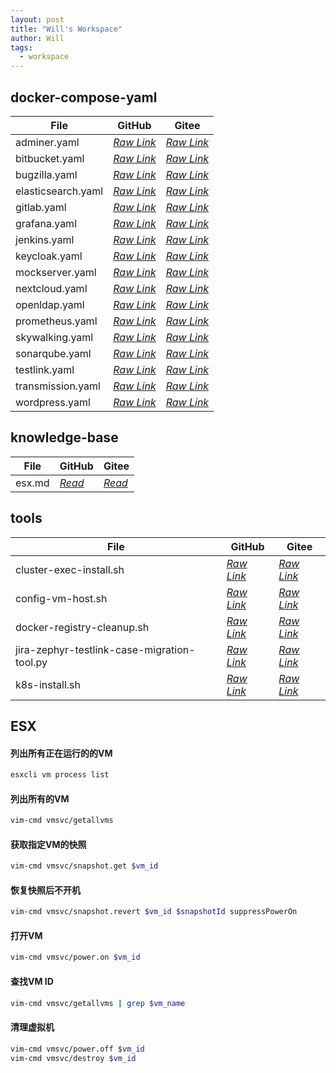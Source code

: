 ```yaml
---
layout: post
title: "Will's Workspace"
author: Will
tags: 
  - workspace
---
```


## docker-compose-yaml
File | GitHub | Gitee
---- | ---- | ----
adminer.yaml | *[ Raw Link ](https://raw.githubusercontent.com/seoktaehyeon/workspace/master/docker-compose-yaml/adminer.yaml)* | *[ Raw Link ](https://gitee.com/vstone/workspace/raw/master/docker-compose-yaml/adminer.yaml)*
bitbucket.yaml | *[ Raw Link ](https://raw.githubusercontent.com/seoktaehyeon/workspace/master/docker-compose-yaml/bitbucket.yaml)* | *[ Raw Link ](https://gitee.com/vstone/workspace/raw/master/docker-compose-yaml/bitbucket.yaml)*
bugzilla.yaml | *[ Raw Link ](https://raw.githubusercontent.com/seoktaehyeon/workspace/master/docker-compose-yaml/bugzilla.yaml)* | *[ Raw Link ](https://gitee.com/vstone/workspace/raw/master/docker-compose-yaml/bugzilla.yaml)*
elasticsearch.yaml | *[ Raw Link ](https://raw.githubusercontent.com/seoktaehyeon/workspace/master/docker-compose-yaml/elasticsearch.yaml)* | *[ Raw Link ](https://gitee.com/vstone/workspace/raw/master/docker-compose-yaml/elasticsearch.yaml)*
gitlab.yaml | *[ Raw Link ](https://raw.githubusercontent.com/seoktaehyeon/workspace/master/docker-compose-yaml/gitlab.yaml)* | *[ Raw Link ](https://gitee.com/vstone/workspace/raw/master/docker-compose-yaml/gitlab.yaml)*
grafana.yaml | *[ Raw Link ](https://raw.githubusercontent.com/seoktaehyeon/workspace/master/docker-compose-yaml/grafana.yaml)* | *[ Raw Link ](https://gitee.com/vstone/workspace/raw/master/docker-compose-yaml/grafana.yaml)*
jenkins.yaml | *[ Raw Link ](https://raw.githubusercontent.com/seoktaehyeon/workspace/master/docker-compose-yaml/jenkins.yaml)* | *[ Raw Link ](https://gitee.com/vstone/workspace/raw/master/docker-compose-yaml/jenkins.yaml)*
keycloak.yaml | *[ Raw Link ](https://raw.githubusercontent.com/seoktaehyeon/workspace/master/docker-compose-yaml/keycloak.yaml)* | *[ Raw Link ](https://gitee.com/vstone/workspace/raw/master/docker-compose-yaml/keycloak.yaml)*
mockserver.yaml | *[ Raw Link ](https://raw.githubusercontent.com/seoktaehyeon/workspace/master/docker-compose-yaml/mockserver.yaml)* | *[ Raw Link ](https://gitee.com/vstone/workspace/raw/master/docker-compose-yaml/mockserver.yaml)*
nextcloud.yaml | *[ Raw Link ](https://raw.githubusercontent.com/seoktaehyeon/workspace/master/docker-compose-yaml/nextcloud.yaml)* | *[ Raw Link ](https://gitee.com/vstone/workspace/raw/master/docker-compose-yaml/nextcloud.yaml)*
openldap.yaml | *[ Raw Link ](https://raw.githubusercontent.com/seoktaehyeon/workspace/master/docker-compose-yaml/openldap.yaml)* | *[ Raw Link ](https://gitee.com/vstone/workspace/raw/master/docker-compose-yaml/openldap.yaml)*
prometheus.yaml | *[ Raw Link ](https://raw.githubusercontent.com/seoktaehyeon/workspace/master/docker-compose-yaml/prometheus.yaml)* | *[ Raw Link ](https://gitee.com/vstone/workspace/raw/master/docker-compose-yaml/prometheus.yaml)*
skywalking.yaml | *[ Raw Link ](https://raw.githubusercontent.com/seoktaehyeon/workspace/master/docker-compose-yaml/skywalking.yaml)* | *[ Raw Link ](https://gitee.com/vstone/workspace/raw/master/docker-compose-yaml/skywalking.yaml)*
sonarqube.yaml | *[ Raw Link ](https://raw.githubusercontent.com/seoktaehyeon/workspace/master/docker-compose-yaml/sonarqube.yaml)* | *[ Raw Link ](https://gitee.com/vstone/workspace/raw/master/docker-compose-yaml/sonarqube.yaml)*
testlink.yaml | *[ Raw Link ](https://raw.githubusercontent.com/seoktaehyeon/workspace/master/docker-compose-yaml/testlink.yaml)* | *[ Raw Link ](https://gitee.com/vstone/workspace/raw/master/docker-compose-yaml/testlink.yaml)*
transmission.yaml | *[ Raw Link ](https://raw.githubusercontent.com/seoktaehyeon/workspace/master/docker-compose-yaml/transmission.yaml)* | *[ Raw Link ](https://gitee.com/vstone/workspace/raw/master/docker-compose-yaml/transmission.yaml)*
wordpress.yaml | *[ Raw Link ](https://raw.githubusercontent.com/seoktaehyeon/workspace/master/docker-compose-yaml/wordpress.yaml)* | *[ Raw Link ](https://gitee.com/vstone/workspace/raw/master/docker-compose-yaml/wordpress.yaml)*

## knowledge-base
File | GitHub | Gitee
---- | ---- | ----
esx.md | *[ Read ](https://github.com/seoktaehyeon/workspace/blob/master/knowledge-base/esx.md)* | *[ Read ](https://gitee.com/vstone/workspace/blob/master/knowledge-base/esx.md)*

## tools
File | GitHub | Gitee
---- | ---- | ----
cluster-exec-install.sh | *[ Raw Link ](https://raw.githubusercontent.com/seoktaehyeon/workspace/master/tools/cluster-exec-install.sh)* | *[ Raw Link ](https://gitee.com/vstone/workspace/raw/master/tools/cluster-exec-install.sh)*
config-vm-host.sh | *[ Raw Link ](https://raw.githubusercontent.com/seoktaehyeon/workspace/master/tools/config-vm-host.sh)* | *[ Raw Link ](https://gitee.com/vstone/workspace/raw/master/tools/config-vm-host.sh)*
docker-registry-cleanup.sh | *[ Raw Link ](https://raw.githubusercontent.com/seoktaehyeon/workspace/master/tools/docker-registry-cleanup.sh)* | *[ Raw Link ](https://gitee.com/vstone/workspace/raw/master/tools/docker-registry-cleanup.sh)*
jira-zephyr-testlink-case-migration-tool.py | *[ Raw Link ](https://raw.githubusercontent.com/seoktaehyeon/workspace/master/tools/jira-zephyr-testlink-case-migration-tool.py)* | *[ Raw Link ](https://gitee.com/vstone/workspace/raw/master/tools/jira-zephyr-testlink-case-migration-tool.py)*
k8s-install.sh | *[ Raw Link ](https://raw.githubusercontent.com/seoktaehyeon/workspace/master/tools/k8s-install.sh)* | *[ Raw Link ](https://gitee.com/vstone/workspace/raw/master/tools/k8s-install.sh)*

## ESX

#### 列出所有正在运行的的VM
```bash
esxcli vm process list
```

#### 列出所有的VM
```bash
vim-cmd vmsvc/getallvms
```

#### 获取指定VM的快照
```bash
vim-cmd vmsvc/snapshot.get $vm_id
```

#### 恢复快照后不开机
```bash
vim-cmd vmsvc/snapshot.revert $vm_id $snapshotId suppressPowerOn
```

#### 打开VM
```bash
vim-cmd vmsvc/power.on $vm_id
```

#### 查找VM ID
```bash
vim-cmd vmsvc/getallvms | grep $vm_name
```

#### 清理虚拟机
```bash
vim-cmd vmsvc/power.off $vm_id
vim-cmd vmsvc/destroy $vm_id
```
